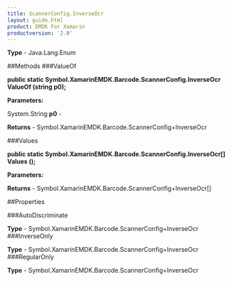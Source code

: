 ```yaml
---
title: ScannerConfig.InverseOcr
layout: guide.html
product: EMDK For Xamarin 
productversion: '2.8' 
---
```


    

**Type** - Java.Lang.Enum

##Methods
###ValueOf

**public static Symbol.XamarinEMDK.Barcode.ScannerConfig.InverseOcr ValueOf (string p0);**


        

**Parameters:**

System.String **p0**  - 
        

**Returns** - Symbol.XamarinEMDK.Barcode.ScannerConfig+InverseOcr

###Values

**public static Symbol.XamarinEMDK.Barcode.ScannerConfig.InverseOcr[] Values ();**


        

**Parameters:**

**Returns** - Symbol.XamarinEMDK.Barcode.ScannerConfig+InverseOcr[]

##Properties

###AutoDiscriminate

        

**Type** - Symbol.XamarinEMDK.Barcode.ScannerConfig+InverseOcr
###InverseOnly

        

**Type** - Symbol.XamarinEMDK.Barcode.ScannerConfig+InverseOcr
###RegularOnly

        

**Type** - Symbol.XamarinEMDK.Barcode.ScannerConfig+InverseOcr

